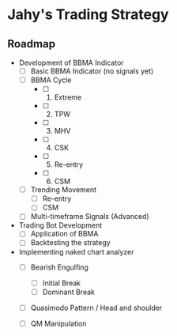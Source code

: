 # Jahy's Trading Strategy

## Roadmap

* Development of BBMA Indicator
  - [ ] Basic BBMA Indicator (no signals yet)
  - [ ] BBMA Cycle
    - [ ] 1. Extreme
    - [ ] 2. TPW
    - [ ] 3. MHV
    - [ ] 4. CSK
    - [ ] 5. Re-entry
    - [ ] 6. CSM
  - [ ] Trending Movement
    - [ ] Re-entry
    - [ ] CSM
  - [ ] Multi-timeframe Signals (Advanced)
* Trading Bot Development
  - [ ] Application of BBMA
  - [ ] Backtesting the strategy
* Implementing naked chart analyzer
  - [ ] Bearish Engulfing
    - [ ] Initial Break
    - [ ] Dominant Break
  - [ ] Quasimodo Pattern / Head and shoulder
  - [ ] QM Manipulation

